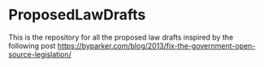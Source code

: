 # ProposedLawDrafts
This is the repository for all the proposed law drafts inspired by the following post https://byparker.com/blog/2013/fix-the-government-open-source-legislation/
